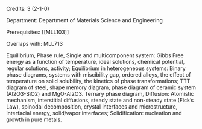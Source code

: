 Credits: 3 (2-1-0)

Department: Department of Materials Science and Engineering

Prerequisites: [[MLL103]]

Overlaps with: MLL713

Equilibrium, Phase rule, Single and multicomponent system: Gibbs Free energy as a function of temperature, ideal solutions, chemical potential, regular solutions, activity; Equilibrium in heterogeneous systems: Binary phase diagrams, systems with miscibility gap, ordered alloys, the effect of temperature on solid solubility, the kinetics of phase transformations; TTT diagram of steel, shape memory diagram, phase diagram of ceramic system (Al2O3-SiO2) and MgO-Al2O3. Ternary phase diagram, Diffusion: Atomistic mechanism, interstitial diffusions, steady state and non-steady state (Fick’s Law), spinodal decomposition, crystal interfaces and microstructure, interfacial energy, solid/vapor interfaces; Solidification: nucleation and growth in pure metals.